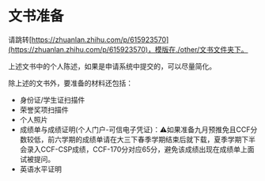 # 文书准备

请跳转[https://zhuanlan.zhihu.com/p/615923570](https://zhuanlan.zhihu.com/p/615923570)，模版在./other/文书文件夹下。

上述文书中的个人陈述，如果是申请系统中提交的，可以尽量简化。

除上述的文书外，要准备的材料还包括：

* 身份证/学生证扫描件
* 荣誉奖项扫描件
* 个人照片
* 成绩单与成绩证明(个人门户-可信电子凭证)：⚠如果准备九月预推免且CCF分数较低，前六学期的成绩单请在大三下春季学期结束后就下载，夏季学期下半会录入CCF-CSP成绩，CCF-170分对应65分，避免该成绩出现在成绩单上面试被提问。
* 英语水平证明
